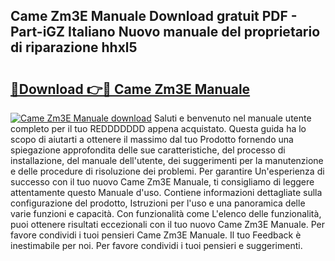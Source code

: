 ## Came Zm3E Manuale Download gratuit PDF - Part-iGZ Italiano Nuovo manuale del proprietario di riparazione hhxl5

# <h2><a href="http://df93rmd.blite.top/?on=Came+Zm3E+Manuale">🔗Download 👉🔴 Came Zm3E Manuale</a></h2>

[![Came Zm3E Manuale download](https://i.imgur.com/lujVjoI.png)](http://df93rmd.blite.top/?on=Came+Zm3E+Manuale)
Saluti e benvenuto nel manuale utente completo per il tuo REDDDDDDD appena acquistato. Questa guida ha lo scopo di aiutarti a ottenere il massimo dal tuo Prodotto fornendo una spiegazione approfondita delle sue caratteristiche, del processo di installazione, del manuale dell'utente, dei suggerimenti per la manutenzione e delle procedure di risoluzione dei problemi. Per garantire Un'esperienza di successo con il tuo nuovo Came Zm3E Manuale, ti consigliamo di leggere attentamente questo Manuale d'uso. Contiene informazioni dettagliate sulla configurazione del prodotto, Istruzioni per l'uso e una panoramica delle varie funzioni e capacità. Con funzionalità come L'elenco delle funzionalità, puoi ottenere risultati eccezionali con il tuo nuovo Came Zm3E Manuale. Per favore condividi i tuoi pensieri Came Zm3E Manuale. Il tuo Feedback è inestimabile per noi. Per favore condividi i tuoi pensieri e suggerimenti.
